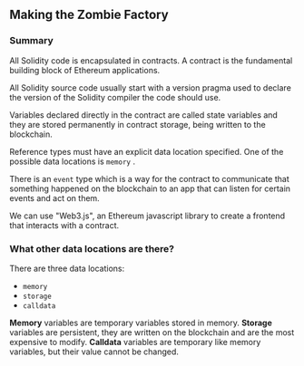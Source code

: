 ## Making the Zombie Factory

### Summary

All Solidity code is encapsulated in contracts. A contract is the fundamental building block of Ethereum applications.

All Solidity source code usually start with a version pragma used to declare the version of the Solidity compiler the code should use.

Variables declared directly in the contract are called state variables and they are stored permanently in contract storage, being written to the blockchain.

Reference types must have an explicit data location specified.  One of the possible data locations is `memory` .

There is an `event` type which is a way for the contract to communicate that something happened on the blockchain to an app that can listen for certain events and act on them.

We can use "Web3.js", an Ethereum javascript library to create a frontend that interacts with a contract.

### What other data locations are there?

There are three data locations: 

- `memory`
- `storage` 
- `calldata`

**Memory** variables are temporary variables stored in memory. **Storage** variables are persistent, they are written on the blockchain and are the most expensive to modify. **Calldata** variables are temporary like memory variables, but their value cannot be changed.